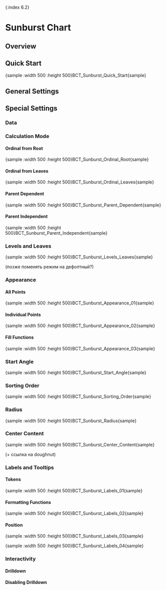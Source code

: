 {:index 6.2}
# Sunburst Chart

## Overview

## Quick Start

{sample :width 500 :height 500}BCT\_Sunburst\_Quick\_Start{sample}

## General Settings

## Special Settings

### Data

### Calculation Mode

#### Ordinal from Root

{sample :width 500 :height 500}BCT\_Sunburst\_Ordinal\_Root{sample}

#### Ordinal from Leaves

{sample :width 500 :height 500}BCT\_Sunburst\_Ordinal\_Leaves{sample}

#### Parent Dependent

{sample :width 500 :height 500}BCT\_Sunburst\_Parent\_Dependent{sample}

#### Parent Independent

{sample :width 500 :height 500}BCT\_Sunburst\_Parent\_Independent{sample}

### Levels and Leaves

{sample :width 500 :height 500}BCT\_Sunburst\_Levels\_Leaves{sample}

(позже поменять режим на дефолтный?)

### Appearance

#### All Points
{sample :width 500 :height 500}BCT\_Sunburst\_Appearance\_01{sample}

#### Individual Points
{sample :width 500 :height 500}BCT\_Sunburst\_Appearance\_02{sample}

#### Fill Functions
{sample :width 500 :height 500}BCT\_Sunburst\_Appearance\_03{sample}

### Start Angle

{sample :width 500 :height 500}BCT\_Sunburst\_Start\_Angle{sample}

### Sorting Order

{sample :width 500 :height 500}BCT\_Sunburst\_Sorting\_Order{sample}

### Radius

{sample :width 500 :height 500}BCT\_Sunburst\_Radius{sample}

### Center Content

{sample :width 500 :height 500}BCT\_Sunburst\_Center\_Content{sample}

(+ ссылка на doughnut)

### Labels and Tooltips

#### Tokens

{sample :width 500 :height 500}BCT\_Sunburst\_Labels\_01{sample}

#### Formatting Functions

{sample :width 500 :height 500}BCT\_Sunburst\_Labels\_02{sample}

#### Position

{sample :width 500 :height 500}BCT\_Sunburst\_Labels\_03{sample}

{sample :width 500 :height 500}BCT\_Sunburst\_Labels\_04{sample}

### Interactivity

#### Drilldown

#### Disabling Drilldown